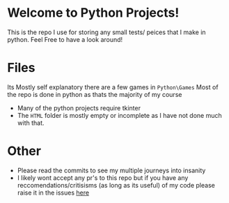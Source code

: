# Welcome to Python Projects!

This is the repo I use for storing any small tests/ peices that I make in python. Feel Free to have a look around!

# Files
Its Mostly self explanatory there are a few games in `Python\Games` Most of the repo is done in python as thats the majority of my course
- Many of the python projects require tkinter 
- The `HTML` folder is mostly empty or incomplete as I have not done much with that. 

# Other
- Please read the commits to see my multiple journeys into insanity
- I likely wont accept any pr's to this repo but if you have any reccomendations/critisisms (as long as its useful) of my code please raise it in the issues [here](https://github.com/oli-ctrl/School-Stuffs/issues)
